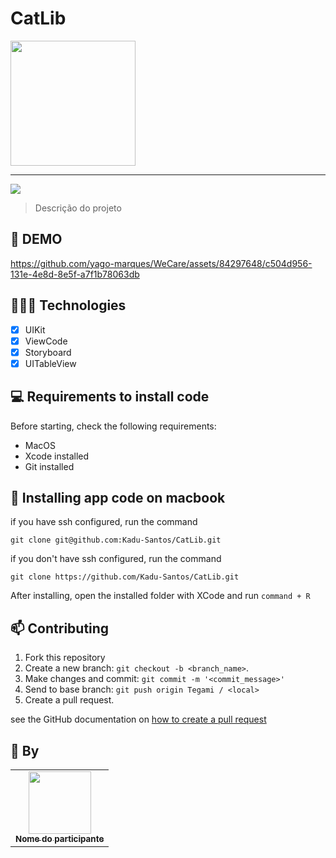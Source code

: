 # CatLib

<img width="200" src="logo-url">

<hr>

<img src="https://img.shields.io/badge/Swift-FA7343?style=for-the-badge&logo=swift&logoColor=white">

> Descrição do projeto

## 🎥 DEMO
https://github.com/yago-marques/WeCare/assets/84297648/c504d956-131e-4e8d-8e5f-a7f1b78063db

## 👩🏾‍💻 Technologies
- [x] UIKit
- [x] ViewCode
- [x] Storyboard
- [x] UITableView

## 💻 Requirements to install code

Before starting, check the following requirements:
* MacOS
* Xcode installed
* Git installed

## 🚀 Installing app code on macbook

if you have ssh configured, run the command
```
git clone git@github.com:Kadu-Santos/CatLib.git
```
if you don't have ssh configured, run the command
```
git clone https://github.com/Kadu-Santos/CatLib.git
```

After installing, open the installed folder with XCode and run `command + R`

## 📫 Contributing
1. Fork this repository
2. Create a new branch: `git checkout -b <branch_name>`.
3. Make changes and commit: `git commit -m '<commit_message>'`
4. Send to base branch: `git push origin Tegami / <local>`
5. Create a pull request.

see the GitHub documentation on [how to create a pull request](https://help.github.com/en/github/collaborating-with-issues-and-pull-requests/creating-a-pull-request)

## 🤝 By

<table>
  <tr>
    <td align="center">
      <a href="link do github do participante">
        <img src="link da imagem do github do participante" width="100px;"/><br>
        <sub>
          <b>Nome do participante</b>
        </sub>
      </a>
    </td>
  </tr>
</table>
